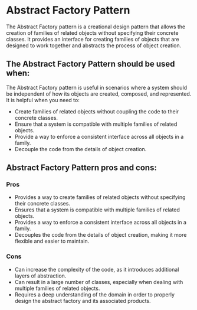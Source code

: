# Abstract Factory Pattern

The Abstract Factory pattern is a creational design pattern that allows the creation of families of related objects without specifying their concrete classes. It provides an interface for creating families of objects that are designed to work together and abstracts the process of object creation.

## The Abstract Factory Pattern should be used when:
The Abstract Factory pattern is useful in scenarios where a system should be independent of how its objects are created, composed, and represented. It is helpful when you need to:

- Create families of related objects without coupling the code to their concrete classes.
- Ensure that a system is compatible with multiple families of related objects.
- Provide a way to enforce a consistent interface across all objects in a family.
- Decouple the code from the details of object creation.


##  Abstract Factory Pattern pros and cons:

### Pros
- Provides a way to create families of related objects without specifying their concrete classes.
- Ensures that a system is compatible with multiple families of related objects.
- Provides a way to enforce a consistent interface across all objects in a family.
- Decouples the code from the details of object creation, making it more flexible and easier to maintain.

### Cons
- Can increase the complexity of the code, as it introduces additional layers of abstraction.
- Can result in a large number of classes, especially when dealing with multiple families of related objects.
- Requires a deep understanding of the domain in order to properly design the abstract factory and its associated products.
